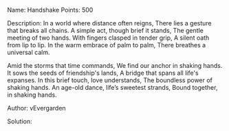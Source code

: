 Name: Handshake 
Points: 500 

Description:
In a world where distance often reigns,
There lies a gesture that breaks all chains.
A simple act, though brief it stands,
The gentle meeting of two hands.
With fingers clasped in tender grip,
A silent oath from lip to lip.
In the warm embrace of palm to palm,
There breathes a universal calm.

Amid the storms that time commands,
We find our anchor in shaking hands.
It sows the seeds of friendship's lands,
A bridge that spans all life's expanses.
In this brief touch, love understands,
The boundless power of shaking hands.
An age-old dance, life’s sweetest strands,
Bound together, in shaking hands.

Author: vEvergarden 

Solution:
